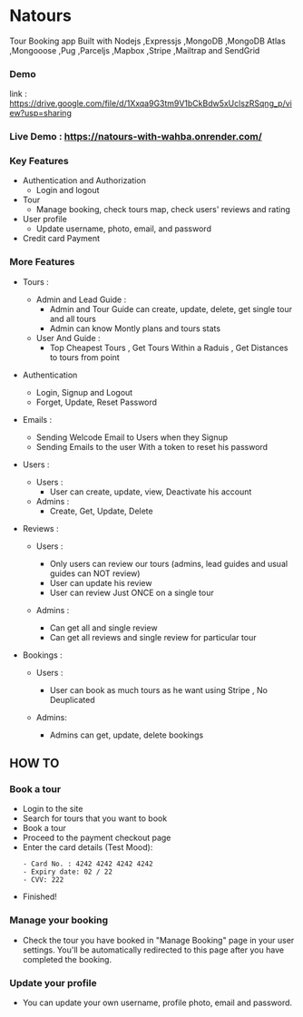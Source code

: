 # Natours
Tour Booking app Built with Nodejs ,Expressjs ,MongoDB ,MongoDB Atlas ,Mongooose ,Pug ,Parceljs ,Mapbox ,Stripe ,Mailtrap and SendGrid


### Demo
link : https://drive.google.com/file/d/1Xxqa9G3tm9V1bCkBdw5xUclszRSqng_p/view?usp=sharing

### Live Demo : https://natours-with-wahba.onrender.com/

### Key Features

* Authentication and Authorization
  - Login and logout
* Tour
  - Manage booking, check tours map, check users' reviews and rating
* User profile
  - Update username, photo, email, and password
* Credit card Payment

### More Features 

* Tours :
  - Admin and Lead Guide :
      - Admin and Tour Guide can create, update, delete, get single tour and all tours
      - Admin can know Montly plans and tours stats
  - User And Guide :
    - Top  Cheapest Tours , Get Tours Within a Raduis , Get Distances to tours from point

* Authentication
  - Login, Signup and Logout
  - Forget, Update, Reset Password

* Emails :
  - Sending Welcode Email to Users when they Signup
  - Sending Emails to the user With a token to reset his password
 
* Users :
  - Users :
    - User can create, update, view, Deactivate his account
  - Admins :
    - Create, Get, Update, Delete
     
* Reviews :
  - Users :
    - Only users can review our tours (admins, lead guides and usual guides can NOT review)
    - User can update his review
    - User can review Just ONCE on a single tour
      
  - Admins :
    - Can get all and single review
    - Can get all reviews and single review for particular tour

   
* Bookings :
   - Users :
     - User can book as much tours as he want using Stripe , No Deuplicated
       
   - Admins:
     - Admins can get, update, delete bookings 

  
## HOW TO 

### Book a tour
* Login to the site
* Search for tours that you want to book
* Book a tour
* Proceed to the payment checkout page
* Enter the card details (Test Mood):
  ```
  - Card No. : 4242 4242 4242 4242
  - Expiry date: 02 / 22
  - CVV: 222
  ```
* Finished!


### Manage your booking

* Check the tour you have booked in "Manage Booking" page in your user settings. You'll be automatically redirected to this
  page after you have completed the booking.

### Update your profile
* You can update your own username, profile photo, email and password.
